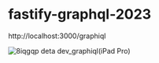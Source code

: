 # fastify-graphql-2023

http://localhost:3000/graphiql
 
![8iqgqp deta dev_graphiql(iPad Pro)](https://user-images.githubusercontent.com/33704769/210813265-52a3f428-c413-4eeb-9147-9804802676eb.png)
